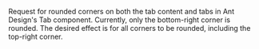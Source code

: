 Request for rounded corners on both the tab content and tabs in Ant Design's Tab component. Currently, only the bottom-right corner is rounded. The desired effect is for all corners to be rounded, including the top-right corner.
